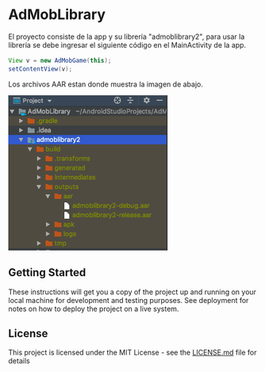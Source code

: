 # AdMobLibrary
 
El proyecto consiste de la app y su librería "admoblibrary2", para usar la librería se debe ingresar el siguiente código en el MainActivity de la app.

```java
View v = new AdMobGame(this);
setContentView(v);
```

Los archivos AAR estan donde muestra la imagen de abajo.

![Alt text](https://github.com/Layoneth/AdMobLibrary/blob/master/HOla.png)
        
## Getting Started

These instructions will get you a copy of the project up and running on your local machine for development and testing purposes. See deployment for notes on how to deploy the project on a live system.



## License

This project is licensed under the MIT License - see the [LICENSE.md](LICENSE.md) file for details
